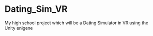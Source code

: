 # Dating_Sim_VR
 My high school project which will be a Dating Simulator in VR using the Unity enigene
